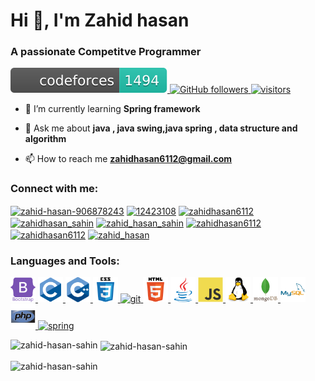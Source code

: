 <h1>Hi 👋, I'm Zahid hasan</h1>
<h3>A passionate Competitve Programmer</h3>


   <a href="https://codeforces.com/profile/Zahid_Hasan_Sahin">
    <img src="https://github.com/zahid-hasan-sahin/zahid-hasan-sahin/blob/main/codeforces/max_rating.svg" alt="Leet code rating" />
  </a>
 
  <a href="https://github.com/zahid-hasan-sahin?tab=followers">
    <img alt="GitHub followers" src="https://img.shields.io/github/followers/zahid-hasan-sahin?color=green&logo=github">
  </a>
  <a href="https://github.com/zahid-hasan-sahin/">
    <img src="https://komarev.com/ghpvc/?username=zahid-hasan-sahin" alt="visitors" />
  </a>

- 🌱 I’m currently learning **Spring framework**

- 💬 Ask me about **java , java swing,java spring , data structure and algorithm**

- 📫 How to reach me **zahidhasan6112@gmail.com**

<h3 align="left">Connect with me:</h3>
<p align="left">
<a href="https://linkedin.com/in/zahid-hasan-906878243" target="blank"><img align="center" src="https://raw.githubusercontent.com/rahuldkjain/github-profile-readme-generator/master/src/images/icons/Social/linked-in-alt.svg" alt="zahid-hasan-906878243" height="30" width="40" /></a>
<a href="https://stackoverflow.com/users/12423108" target="blank"><img align="center" src="https://raw.githubusercontent.com/rahuldkjain/github-profile-readme-generator/master/src/images/icons/Social/stack-overflow.svg" alt="12423108" height="30" width="40" /></a>
<a href="https://fb.com/zahidhasan6112" target="blank"><img align="center" src="https://raw.githubusercontent.com/rahuldkjain/github-profile-readme-generator/master/src/images/icons/Social/facebook.svg" alt="zahidhasan6112" height="30" width="40" /></a>
<a href="https://www.hackerrank.com/zahidhasan_sahin" target="blank"><img align="center" src="https://raw.githubusercontent.com/rahuldkjain/github-profile-readme-generator/master/src/images/icons/Social/hackerrank.svg" alt="zahidhasan_sahin" height="30" width="40" /></a>
<a href="https://codeforces.com/profile/zahid_hasan_sahin" target="blank"><img align="center" src="https://raw.githubusercontent.com/rahuldkjain/github-profile-readme-generator/master/src/images/icons/Social/codeforces.svg" alt="zahid_hasan_sahin" height="30" width="40" /></a>
<a href="https://www.hackerearth.com/zahidhasan6112" target="blank"><img align="center" src="https://raw.githubusercontent.com/rahuldkjain/github-profile-readme-generator/master/src/images/icons/Social/hackerearth.svg" alt="zahidhasan6112" height="30" width="40" /></a>
<a href="https://auth.geeksforgeeks.org/user/zahidhasan6112" target="blank"><img align="center" src="https://raw.githubusercontent.com/rahuldkjain/github-profile-readme-generator/master/src/images/icons/Social/geeks-for-geeks.svg" alt="zahidhasan6112" height="30" width="40" /></a>
<a href="https://www.topcoder.com/members/zahid_hasan" target="blank"><img align="center" src="https://raw.githubusercontent.com/rahuldkjain/github-profile-readme-generator/master/src/images/icons/Social/topcoder.svg" alt="zahid_hasan" height="30" width="40" /></a>
</p>

<h3 align="left">Languages and Tools:</h3>
<p align="left"> <a href="https://getbootstrap.com" target="_blank" rel="noreferrer"> <img src="https://raw.githubusercontent.com/devicons/devicon/master/icons/bootstrap/bootstrap-plain-wordmark.svg" alt="bootstrap" width="40" height="40"/> </a> <a href="https://www.cprogramming.com/" target="_blank" rel="noreferrer"> <img src="https://raw.githubusercontent.com/devicons/devicon/master/icons/c/c-original.svg" alt="c" width="40" height="40"/> </a> <a href="https://www.w3schools.com/cpp/" target="_blank" rel="noreferrer"> <img src="https://raw.githubusercontent.com/devicons/devicon/master/icons/cplusplus/cplusplus-original.svg" alt="cplusplus" width="40" height="40"/> </a> <a href="https://www.w3schools.com/css/" target="_blank" rel="noreferrer"> <img src="https://raw.githubusercontent.com/devicons/devicon/master/icons/css3/css3-original-wordmark.svg" alt="css3" width="40" height="40"/> </a> <a href="https://git-scm.com/" target="_blank" rel="noreferrer"> <img src="https://www.vectorlogo.zone/logos/git-scm/git-scm-icon.svg" alt="git" width="40" height="40"/> </a> <a href="https://www.w3.org/html/" target="_blank" rel="noreferrer"> <img src="https://raw.githubusercontent.com/devicons/devicon/master/icons/html5/html5-original-wordmark.svg" alt="html5" width="40" height="40"/> </a> <a href="https://www.java.com" target="_blank" rel="noreferrer"> <img src="https://raw.githubusercontent.com/devicons/devicon/master/icons/java/java-original.svg" alt="java" width="40" height="40"/> </a> <a href="https://developer.mozilla.org/en-US/docs/Web/JavaScript" target="_blank" rel="noreferrer"> <img src="https://raw.githubusercontent.com/devicons/devicon/master/icons/javascript/javascript-original.svg" alt="javascript" width="40" height="40"/> </a> <a href="https://www.linux.org/" target="_blank" rel="noreferrer"> <img src="https://raw.githubusercontent.com/devicons/devicon/master/icons/linux/linux-original.svg" alt="linux" width="40" height="40"/> </a> <a href="https://www.mongodb.com/" target="_blank" rel="noreferrer"> <img src="https://raw.githubusercontent.com/devicons/devicon/master/icons/mongodb/mongodb-original-wordmark.svg" alt="mongodb" width="40" height="40"/> </a> <a href="https://www.mysql.com/" target="_blank" rel="noreferrer"> <img src="https://raw.githubusercontent.com/devicons/devicon/master/icons/mysql/mysql-original-wordmark.svg" alt="mysql" width="40" height="40"/> </a> <a href="https://www.php.net" target="_blank" rel="noreferrer"> <img src="https://raw.githubusercontent.com/devicons/devicon/master/icons/php/php-original.svg" alt="php" width="40" height="40"/> </a> <a href="https://spring.io/" target="_blank" rel="noreferrer"> <img src="https://www.vectorlogo.zone/logos/springio/springio-icon.svg" alt="spring" width="40" height="40"/> </a> </p>

<p><img align="left" src="https://github-readme-stats.vercel.app/api/top-langs?username=zahid-hasan-sahin&show_icons=true&locale=en&layout=compact" alt="zahid-hasan-sahin" /></p>

<p>&nbsp;<img align="center" src="https://github-readme-stats.vercel.app/api?username=zahid-hasan-sahin&show_icons=true&locale=en" alt="zahid-hasan-sahin" /></p>

<p><img align="center" src="https://github-readme-streak-stats.herokuapp.com/?user=zahid-hasan-sahin&" alt="zahid-hasan-sahin" /></p>
